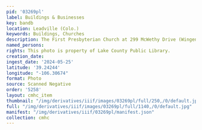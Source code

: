 ```yaml
---
pid: '03269pl'
label: Buildings & Businesses
key: bandb
location: Leadville (Colo.)
keywords: Buildings, Churches
description: The First Presbyterian Church at 299 McWethy Drive (Wingenbach Collection)
named_persons: 
rights: This photo is property of Lake County Public Library.
creation_date: 
ingest_date: '2024-05-25'
latitude: '39.24244'
longitude: "-106.30674"
format: Photo
source: Scanned Negative
order: '5258'
layout: cmhc_item
thumbnail: "/img/derivatives/iiif/images/03269pl/full/250,/0/default.jpg"
full: "/img/derivatives/iiif/images/03269pl/full/1140,/0/default.jpg"
manifest: "/img/derivatives/iiif/03269pl/manifest.json"
collection: cmhc
---
```

